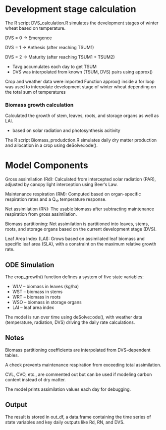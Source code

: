 # Development stage calculation
The R script DVS_calculation.R simulates the development stages of winter wheat based on temperature.

DVS = 0 → Emergence


DVS = 1 → Anthesis (after reaching TSUM1)


DVS = 2 → Maturity (after reaching TSUM1 + TSUM2)

- Tavg accumulates each day to get TSUM
- DVS was interpolated from known (TSUM, DVS) pairs using approx()

Crop and weather data were imported
Function approx() inside a for loop was used to interpolate development stage of winter wheat depending on the total sum of temperatures

### Biomass growth calculation
Calculated the growth of stem, leaves, roots, and storage organs as well as LAI.
- based on solar radiation and photosynthesis acitivity

The R script Biomass_produdction.R simulates daily dry matter production and allocation in a crop using deSolve::ode().

# Model Components
Gross assimilation (Rd): Calculated from intercepted solar radiation (PAR), adjusted by canopy light interception using Beer’s Law.

Maintenance respiration (RM): Computed based on organ-specific respiration rates and a Q₁₀ temperature response.

Net assimilation (RN): The usable biomass after subtracting maintenance respiration from gross assimilation.

Biomass partitioning: Net assimilation is partitioned into leaves, stems, roots, and storage organs based on the current development stage (DVS).

Leaf Area Index (LAI): Grows based on assimilated leaf biomass and specific leaf area (SLA), with a constraint on the maximum relative growth rate.

## ODE Simulation
The crop_growth() function defines a system of five state variables:

- WLV – biomass in leaves (kg/ha)
- WST – biomass in stems
- WRT – biomass in roots
- WSO – biomass in storage organs
- LAI – leaf area index

The model is run over time using deSolve::ode(), with weather data (temperature, radiation, DVS) driving the daily rate calculations.

## Notes
Biomass partitioning coefficients are interpolated from DVS-dependent tables.

A check prevents maintenance respiration from exceeding total assimilation.

CVL, CVO, etc., are commented out but can be used if modeling carbon content instead of dry matter.

The model prints assimilation values each day for debugging.

## Output
The result is stored in out_df, a data.frame containing the time series of state variables and key daily outputs like Rd, RN, and DVS.
